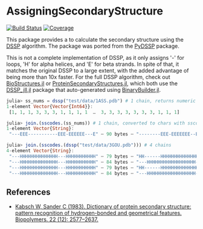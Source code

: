 # AssigningSecondaryStructure

[![Build Status](https://github.com/MurrellGroup/AssigningSecondaryStructure.jl/actions/workflows/CI.yml/badge.svg?branch=main)](https://github.com/MurrellGroup/AssigningSecondaryStructure.jl/actions/workflows/CI.yml?query=branch%3Amain)
[![Coverage](https://codecov.io/gh/MurrellGroup/AssigningSecondaryStructure.jl/branch/main/graph/badge.svg)](https://codecov.io/gh/MurrellGroup/AssigningSecondaryStructure.jl)

This package provides a to calculate the secondary structure using the [DSSP](https://swift.cmbi.umcn.nl/gv/dssp/) algorithm. The package was ported from the [PyDSSP](https://github.com/ShintaroMinami/PyDSSP) package.

This is not a complete implementation of DSSP, as it only assigns '-' for loops, 'H' for alpha helices, and 'E' for beta strands. In spite of that, it matches the original DSSP to a large extent, with the added advantage of being more than 10x faster. For the full DSSP algorithm, check out [BioStructures.jl](https://github.com/BioJulia/BioStructures.jl) or [ProteinSecondaryStructures.jl](https://github.com/m3g/ProteinSecondaryStructures.jl), which both use the [DSSP_jll.jl](https://docs.juliahub.com/General/DSSP_jll/stable/) package that auto-generated using [BinaryBuilder.jl](https://github.com/JuliaPackaging/BinaryBuilder.jl). 

```julia
julia> ss_nums = dssp("test/data/1ASS.pdb") # 1 chain, returns numeric codes
1-element Vector{Vector{Int64}}:
 [1, 1, 1, 3, 3, 3, 1, 1, 1, 1  …  3, 3, 3, 3, 3, 3, 3, 1, 1, 1]

julia> join.(sscodes.(ss_nums)) # 1 chain, converted to chars with sscodes, joined into string
1-element Vector{String}:
 "---EEE-----------EEE-EEEEEE---E" ⋯ 90 bytes ⋯ "--------EEE-EEEEEEE--EEEEEEE---"

julia> join.(sscodes.(dssp("test/data/3GOU.pdb"))) # 4 chains
4-element Vector{String}:
 "---HHHHHHHHHHHHHH---HHHHHHHHHHH" ⋯ 79 bytes ⋯ "HH------HHHHHHHHHHHHHHHHHH-----"
 "---HHHHHHHHHHHHHH---HHHHHHHHHHH" ⋯ 84 bytes ⋯ "---HHHHHHHHHHHHHHHHHH---------H"
 "---HHHHHHHHHHHHHH---HHHHHHHHHHH" ⋯ 79 bytes ⋯ "HH------HHHHHHHHHHHHHHHHHH-----"
 "---HHHHHHHHHHHHHH---HHHHHHHHHHH" ⋯ 84 bytes ⋯ "---HHHHHHHHHHHHHHHHHH---------H"
```

## References
- [Kabsch W, Sander C (1983). Dictionary of protein secondary structure: pattern recognition of hydrogen-bonded and geometrical features. Biopolymers. 22 (12): 2577–2637.](https://doi.org/10.1002/bip.360221211)
